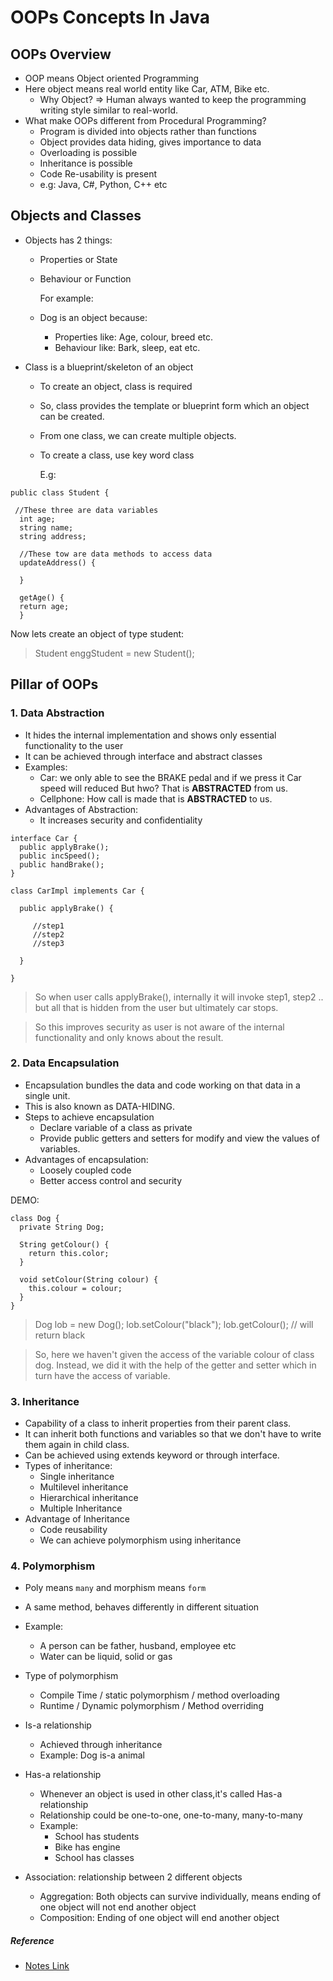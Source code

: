 
# OOPs Concepts In Java 

## OOPs Overview

* OOP means Object oriented Programming
* Here object means real world entity like Car, ATM, Bike etc.
  * Why Object? => Human always wanted to keep the programming writing style similar to real-world.
* What make OOPs different from Procedural Programming?
  * Program is divided into objects rather than functions
  * Object provides data hiding, gives importance to data
  * Overloading is possible
  * Inheritance is possible
  * Code Re-usability is present
  * e.g: Java, C#, Python, C++ etc
  
## Objects and Classes

* Objects has 2 things:
  * Properties or State
  * Behaviour or Function

    For example:
  * Dog is an object because:
    * Properties like: Age, colour, breed etc.
    * Behaviour like: Bark, sleep, eat etc.

* Class is a blueprint/skeleton of an object
  * To create an object, class is required
  * So, class provides the template or blueprint form which an object can be created.
  * From one class, we can create multiple objects.
  * To create a class, use key word class

    E.g:
```
public class Student {

 //These three are data variables
  int age;
  string name;
  string address;

  //These tow are data methods to access data
  updateAddress() {

  }
  
  getAge() {
  return age;
  }
```

Now lets create an  object of type student:

> Student enggStudent = new Student();


## Pillar of OOPs

### 1. Data Abstraction
* It hides the internal implementation and shows only essential functionality to the user
* It can be achieved through interface and abstract classes
* Examples:
  * Car: we only able to see the BRAKE pedal and if we press it Car speed will reduced But hwo? That is **ABSTRACTED** from us.
  * Cellphone: How call is made that is **ABSTRACTED** to us.
* Advantages of Abstraction:
  * It increases security and confidentiality
```
interface Car {
  public applyBrake();
  public incSpeed();
  public handBrake();
}

```
```
class CarImpl implements Car {

  public applyBrake() {
  
     //step1
     //step2
     //step3
  
  }

}
``` 
> So when user calls applyBrake(), internally it will invoke step1, step2 .. but all that is hidden from the user but ultimately car stops.

> So this improves security as user is not aware of the internal functionality and only knows about the result.

### 2. Data Encapsulation

* Encapsulation bundles the data and code working on that data in a single unit.
* This is also known as DATA-HIDING.
* Steps to achieve encapsulation
  * Declare variable of a class as private
  * Provide public getters and setters for modify and view the values of variables.
* Advantages of encapsulation:
  * Loosely coupled code
  * Better access control and security

DEMO:
```
class Dog {
  private String Dog;
  
  String getColour() {
    return this.color;
  }
  
  void setColour(String colour) {
    this.colour = colour;
  }
}  
```

> Dog lob = new Dog();
> lob.setColour("black");
> lob.getColour(); // will return black

> So, here we haven't given the access of the variable colour of class dog. Instead, we did it with the help of the getter and setter which in turn have the access of variable.


### 3. Inheritance

* Capability of a class to inherit properties from their parent class.
* It can inherit both functions and variables so that we don't have to write them again in child class.
* Can be achieved using extends keyword or through interface.
* Types of inheritance:
  * Single inheritance
  * Multilevel inheritance
  * Hierarchical inheritance
  * Multiple Inheritance
* Advantage of Inheritance
  * Code reusability
  * We can achieve polymorphism using inheritance


### 4. Polymorphism

* Poly means `many` and morphism means `form`
* A same method, behaves differently in different situation
* Example:
  * A person can be father, husband, employee etc
  * Water can be liquid, solid or gas
  
* Type of polymorphism
  * Compile Time / static polymorphism / method overloading
  * Runtime / Dynamic polymorphism / Method overriding


* Is-a relationship
  * Achieved through inheritance
  * Example: Dog is-a animal

* Has-a relationship
  * Whenever an object is used in other class,it's called Has-a relationship
  * Relationship could be one-to-one, one-to-many, many-to-many
  * Example:
    * School has students
    * Bike has engine
    * School has classes
* Association: relationship between 2 different objects
  * Aggregation: Both objects can survive individually, means ending of one object will not end another object
  * Composition: Ending of one object will end another object












##### Reference
* [Notes Link](https://drive.google.com/file/d/1vJr_-CJ7xCrikk0HrJjA0TITHALzRqa-/view)